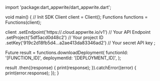 import 'package:dart_appwrite/dart_appwrite.dart';

void main() { // Init SDK
  Client client = Client();
  Functions functions = Functions(client);

  client
    .setEndpoint('https://<REGION>.cloud.appwrite.io/v1') // Your API Endpoint
    .setProject('5df5acd0d48c2') // Your project ID
    .setKey('919c2d18fb5d4...a2ae413da83346ad2') // Your secret API key
  ;

  Future result = functions.downloadDeployment(
    functionId: '[FUNCTION_ID]',
    deploymentId: '[DEPLOYMENT_ID]',
  );

  result
    .then((response) {
      print(response);
    }).catchError((error) {
      print(error.response);
  });
}